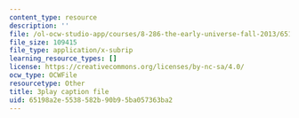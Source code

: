 ```yaml
---
content_type: resource
description: ''
file: /ol-ocw-studio-app/courses/8-286-the-early-universe-fall-2013/65198a2e5538582b90b95ba057363ba2_ANCN7vr9FVk.vtt
file_size: 109415
file_type: application/x-subrip
learning_resource_types: []
license: https://creativecommons.org/licenses/by-nc-sa/4.0/
ocw_type: OCWFile
resourcetype: Other
title: 3play caption file
uid: 65198a2e-5538-582b-90b9-5ba057363ba2
---
```

